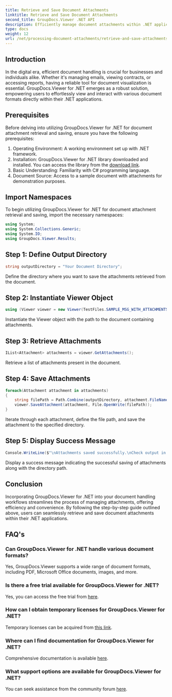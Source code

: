 ```yaml
---
title: Retrieve and Save Document Attachments
linktitle: Retrieve and Save Document Attachments
second_title: GroupDocs.Viewer .NET API
description: Efficiently manage document attachments within .NET applications using GroupDocs.Viewer. Retrieve and save attachments hassle-free.
type: docs
weight: 12
url: /net/processing-document-attachments/retrieve-and-save-attachments/
---
```

## Introduction
In the digital era, efficient document handling is crucial for businesses and individuals alike. Whether it's managing emails, viewing contracts, or accessing reports, having a reliable tool for document visualization is essential. GroupDocs.Viewer for .NET emerges as a robust solution, empowering users to effortlessly view and interact with various document formats directly within their .NET applications.
## Prerequisites
Before delving into utilizing GroupDocs.Viewer for .NET for document attachment retrieval and saving, ensure you have the following prerequisites:
1. Operating Environment: A working environment set up with .NET framework.
2. Installation: GroupDocs.Viewer for .NET library downloaded and installed. You can access the library from the [download link](https://releases.groupdocs.com/viewer/net/).
3. Basic Understanding: Familiarity with C# programming language.
4. Document Source: Access to a sample document with attachments for demonstration purposes.

## Import Namespaces
To begin utilizing GroupDocs.Viewer for .NET for document attachment retrieval and saving, import the necessary namespaces:
```csharp
using System;
using System.Collections.Generic;
using System.IO;
using GroupDocs.Viewer.Results;
```

## Step 1: Define Output Directory
```csharp
string outputDirectory = "Your Document Directory";
```
Define the directory where you want to save the attachments retrieved from the document.
## Step 2: Instantiate Viewer Object
```csharp
using (Viewer viewer = new Viewer(TestFiles.SAMPLE_MSG_WITH_ATTACHMENTS))
```
Instantiate the Viewer object with the path to the document containing attachments.
## Step 3: Retrieve Attachments
```csharp
IList<Attachment> attachments = viewer.GetAttachments();
```
Retrieve a list of attachments present in the document.
## Step 4: Save Attachments
```csharp
foreach(Attachment attachment in attachments)
{
    string filePath = Path.Combine(outputDirectory, attachment.FileName);  
    viewer.SaveAttachment(attachment, File.OpenWrite(filePath)); 
}
```
Iterate through each attachment, define the file path, and save the attachment to the specified directory.
## Step 5: Display Success Message
```csharp
Console.WriteLine($"\nAttachments saved successfully.\nCheck output in {outputDirectory}.");
```
Display a success message indicating the successful saving of attachments along with the directory path.

## Conclusion
Incorporating GroupDocs.Viewer for .NET into your document handling workflows streamlines the process of managing attachments, offering efficiency and convenience. By following the step-by-step guide outlined above, users can seamlessly retrieve and save document attachments within their .NET applications.
## FAQ's
### Can GroupDocs.Viewer for .NET handle various document formats?
Yes, GroupDocs.Viewer supports a wide range of document formats, including PDF, Microsoft Office documents, images, and more.
### Is there a free trial available for GroupDocs.Viewer for .NET?
Yes, you can access the free trial from [here](https://releases.groupdocs.com/).
### How can I obtain temporary licenses for GroupDocs.Viewer for .NET?
Temporary licenses can be acquired from [this link](https://purchase.groupdocs.com/temporary-license/).
### Where can I find documentation for GroupDocs.Viewer for .NET?
Comprehensive documentation is available [here](https://reference.groupdocs.com/viewer/net/).
### What support options are available for GroupDocs.Viewer for .NET?
You can seek assistance from the community forum [here](https://forum.groupdocs.com/c/viewer/9).
